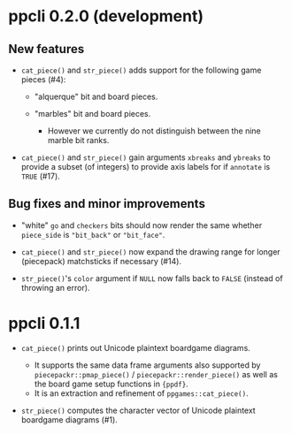 ppcli 0.2.0 (development)
=========================

New features
------------

* `cat_piece()` and `str_piece()` adds support for the following game pieces (#4):

  + "alquerque" bit and board pieces.
  + "marbles" bit and board pieces.

    - However we currently do not distinguish between the nine marble bit ranks.

* `cat_piece()` and `str_piece()` gain arguments `xbreaks` and `ybreaks`
  to provide a subset (of integers) to provide axis labels for if `annotate` is `TRUE` (#17).

Bug fixes and minor improvements
--------------------------------

* "white" `go` and `checkers` bits should now render the same
  whether `piece_side` is `"bit_back"` or `"bit_face"`.

* `cat_piece()` and `str_piece()` now expand the drawing range for longer
  (piecepack) matchsticks if necessary (#14).

* `str_piece()`'s `color` argument if `NULL` now falls back to `FALSE`
  (instead of throwing an error).

ppcli 0.1.1
===========

* ``cat_piece()`` prints out Unicode plaintext boardgame diagrams.

  + It supports the same data frame arguments also supported by
    ``piecepackr::pmap_piece()`` / ``piecepackr::render_piece()``
    as well as the board game setup functions in `{ppdf}`.
  + It is an extraction and refinement of ``ppgames::cat_piece()``.

* ``str_piece()`` computes the character vector of Unicode plaintext boardgame diagrams (#1).
